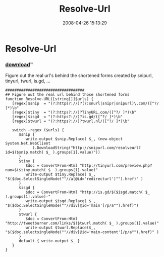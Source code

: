 ﻿---
pid:            187
parent:         0
children:       
poster:         Joel Bennett
title:          Resolve-Url
date:           2008-04-26 15:13:29
format:         posh
---

# Resolve-Url

### [download](187.ps1)"

Figure out the real url's behind the shortened forms created by snipurl, tinyurl, twurl, is.gd, ...

```posh
###################################
## Figure out the real url behind those shortened forms
function Resolve-URL([string[]]$urls) { 
   [regex]$snip  = "(?:https?://)?(?:snurl|snipr|snipurl)\.com/([^?/ ]*)\b"
   [regex]$tiny  = "(?:https?://)?TinyURL.com/([^?/ ]*)\b"
   [regex]$isgd  = "(?:https?://)?is.gd/([^?/ ]*)\b"
   [regex]$twurl = "(?:https?://)?twurl.nl/([^?/ ]*)\b"

   switch -regex ($urls) {
      $snip {
         write-output $snip.Replace( $_, (new-object System.Net.WebClient
            ).DownloadString("http://snipurl.com/resolveurl?id=$($snip.match( $_ ).groups[1].value)"))
      }
      $tiny {
         $doc = ConvertFrom-Html "http://tinyurl.com/preview.php?num=$($tiny.match( $_ ).groups[1].value)"
         write-output $tiny.Replace( $_, "$($doc.SelectSingleNode(""//a[@id='redirecturl']"").href)" )
      }
      $isgd {
         $doc = ConvertFrom-Html "http://is.gd/$($isgd.match( $_ ).groups[1].value)-"
         write-output $isgd.Replace( $_, "$($doc.SelectSingleNode(""//div[@id='main']/p/a"").href)") 
      }
      $twurl {
         $doc = ConvertFrom-Html "http://tweetburner.com/links/$($twurl.match( $_ ).groups[1].value)"
         write-output $twurl.Replace($_, "$($doc.selectsingleNode(""//div[@id='main-content']/p/a"").href)" )
      }
      default { write-output $_ }
   }
}

```
